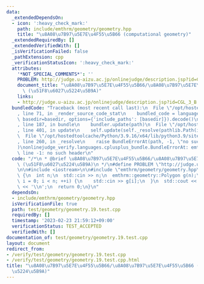 ```yaml
---
data:
  _extendedDependsOn:
  - icon: ':heavy_check_mark:'
    path: include/emthrm/geometry/geometry.hpp
    title: "\u8A08\u7B97\u5E7E\u4F55\u5B66 (computational geometry)"
  _extendedRequiredBy: []
  _extendedVerifiedWith: []
  _isVerificationFailed: false
  _pathExtension: cpp
  _verificationStatusIcon: ':heavy_check_mark:'
  attributes:
    '*NOT_SPECIAL_COMMENTS*': ''
    PROBLEM: http://judge.u-aizu.ac.jp/onlinejudge/description.jsp?id=CGL_3_B
    document_title: "\u8A08\u7B97\u5E7E\u4F55\u5B66/\u8A08\u7B97\u5E7E\u4F55\u5B66\
      \ (\u51F8\u6027\u5224\u5B9A)"
    links:
    - http://judge.u-aizu.ac.jp/onlinejudge/description.jsp?id=CGL_3_B
  bundledCode: "Traceback (most recent call last):\n  File \"/opt/hostedtoolcache/Python/3.9.16/x64/lib/python3.9/site-packages/onlinejudge_verify/documentation/build.py\"\
    , line 71, in _render_source_code_stat\n    bundled_code = language.bundle(stat.path,\
    \ basedir=basedir, options={'include_paths': [basedir]}).decode()\n  File \"/opt/hostedtoolcache/Python/3.9.16/x64/lib/python3.9/site-packages/onlinejudge_verify/languages/cplusplus.py\"\
    , line 187, in bundle\n    bundler.update(path)\n  File \"/opt/hostedtoolcache/Python/3.9.16/x64/lib/python3.9/site-packages/onlinejudge_verify/languages/cplusplus_bundle.py\"\
    , line 401, in update\n    self.update(self._resolve(pathlib.Path(included), included_from=path))\n\
    \  File \"/opt/hostedtoolcache/Python/3.9.16/x64/lib/python3.9/site-packages/onlinejudge_verify/languages/cplusplus_bundle.py\"\
    , line 260, in _resolve\n    raise BundleErrorAt(path, -1, \"no such header\"\
    )\nonlinejudge_verify.languages.cplusplus_bundle.BundleErrorAt: emthrm/geometry/geometry.hpp:\
    \ line -1: no such header\n"
  code: "/*\n * @brief \u8A08\u7B97\u5E7E\u4F55\u5B66/\u8A08\u7B97\u5E7E\u4F55\u5B66\
    \ (\u51F8\u6027\u5224\u5B9A)\n */\n#define PROBLEM \"http://judge.u-aizu.ac.jp/onlinejudge/description.jsp?id=CGL_3_B\"\
    \n\n#include <iostream>\n\n#include \"emthrm/geometry/geometry.hpp\"\n\nint main()\
    \ {\n  int n;\n  std::cin >> n;\n  emthrm::geometry::Polygon g(n);\n  for (int\
    \ i = 0; i < n; ++i) {\n    std::cin >> g[i];\n  }\n  std::cout << emthrm::geometry::is_convex(g)\
    \ << '\\n';\n  return 0;\n}\n"
  dependsOn:
  - include/emthrm/geometry/geometry.hpp
  isVerificationFile: true
  path: test/geometry/geometry.19.test.cpp
  requiredBy: []
  timestamp: '2023-02-23 21:59:12+09:00'
  verificationStatus: TEST_ACCEPTED
  verifiedWith: []
documentation_of: test/geometry/geometry.19.test.cpp
layout: document
redirect_from:
- /verify/test/geometry/geometry.19.test.cpp
- /verify/test/geometry/geometry.19.test.cpp.html
title: "\u8A08\u7B97\u5E7E\u4F55\u5B66/\u8A08\u7B97\u5E7E\u4F55\u5B66 (\u51F8\u6027\
  \u5224\u5B9A)"
---
```

